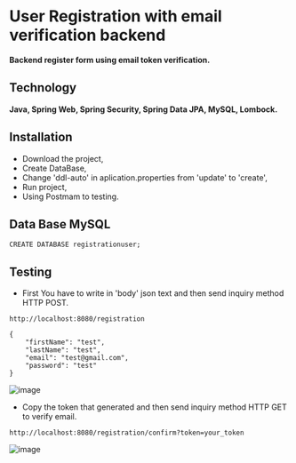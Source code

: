 # User Registration with email verification backend
**Backend register form using email token verification.**

## Technology
**Java,
Spring Web,
Spring Security,
Spring Data JPA,
MySQL,
Lombock.**

## Installation
- Download the project,
- Create DataBase,
- Change 'ddl-auto' in aplication.properties from  'update' to 'create',
- Run project,
- Using Postmam to testing.

## Data Base MySQL
```mysql
CREATE DATABASE registrationuser;
```

## Testing 
- First You have to write in 'body' json text and then send inquiry method HTTP POST.
```
http://localhost:8080/registration
```
```
{
    "firstName": "test",
    "lastName": "test",
    "email": "test@gmail.com",
    "password": "test"
}
```
![image](https://user-images.githubusercontent.com/80486633/164289193-4c696588-ba9e-4b3f-a444-3fe2219466ab.png)
- Copy the token that generated and then send inquiry method HTTP GET to verify email.
```
http://localhost:8080/registration/confirm?token=your_token
```
![image](https://user-images.githubusercontent.com/80486633/164290236-1803ce54-90df-4ac9-8bf1-7979d32af2aa.png)
